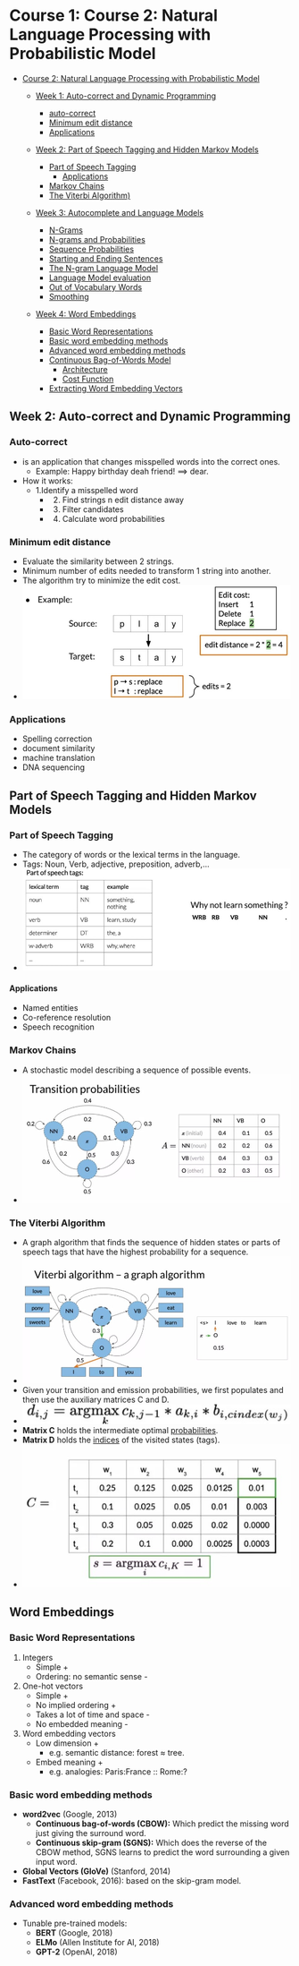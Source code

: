 # Course 1: Course 2: Natural Language Processing with Probabilistic Model

* [Course 2: Natural Language Processing with Probabilistic Model](#course-2:-natural-language-processing-with-probabilistic-model)
   
   * [Week 1: Auto-correct and Dynamic Programming](#week-1:-auto-correct-and-dynamic-programming)
      * [auto-correct](#auto-correct)
      * [Minimum edit distance](#minimum-edit-distance)
      * [Applications](#applications)
   
   * [Week 2: Part of Speech Tagging and Hidden Markov Models](#week-2:-part-of-speech-tagging-and-hidden-markov-models)
      * [Part of Speech Tagging](#part-of-speech-tagging)
          * [Applications](#applications)
      * [Markov Chains](#markov-chains)
      * [The Viterbi Algorithm)](#the-viterbi-algorithm)
   
   * [Week 3: Autocomplete and Language Models](#week-3:-autocomplete-and-language-models)
      * [N-Grams](#n-grams)
      * [N-grams and Probabilities](#n-grams-and-probabilities)
      * [Sequence Probabilities](#sequence-probabilities)
      * [Starting and Ending Sentences](#starting-and-ending-sentences)
      * [The N-gram Language Model](#the-n-gram-language-model)
      * [Language Model evaluation](#language-model-evaluation)
      * [Out of Vocabulary Words](#out-of-vocabulary-words)
      * [Smoothing](#smoothing)

   * [Week 4: Word Embeddings](#week-4:-word-embeddings)
      * [Basic Word Representations](#basic-word-representations )
      * [Basic word embedding methods](#basic-word-embedding-methods)
      * [Advanced word embedding methods](#advanced-word-embedding-methods)
      * [Continuous Bag-of-Words Model](#continuous-bag-of-words-model)
          * [Architecture](#architecture)
          * [Cost Function](#cost-function)
      * [Extracting Word Embedding Vectors](#extracting-word-embedding-vectors)

## Week 2: Auto-correct and Dynamic Programming

### Auto-correct
- is an application that changes misspelled words into the correct ones.
    - Example: Happy birthday deah friend! ==> dear.
- How it works:
    - 1.Identify a misspelled word
	  - 2. Find strings n edit distance away
	  - 3. Filter candidates
	  - 4. Calculate word probabilities

### Minimum edit distance
- Evaluate the similarity between 2 strings.
- Minimum number of edits needed to transform 1 string into another.
- The algorithm try to minimize the edit cost.
- ![](images/01.png)

### Applications
- Spelling correction
- document similarity
- machine translation
- DNA sequencing

## Part of Speech Tagging and Hidden Markov Models

### Part of Speech Tagging
- The category of words or the lexical terms in the language.
- Tags: Noun, Verb, adjective, preposition, adverb,...
- ![](images/02.png)

#### Applications
- Named entities
- Co-reference resolution
- Speech recognition

### Markov Chains
- A stochastic model describing a sequence of possible events.
- ![](images/03.png)

### The Viterbi Algorithm
- A graph algorithm that finds the sequence of hidden states or parts of speech tags that have the highest probability for a sequence.
- ![](images/04.png)
- Given your transition and emission probabilities, we first populates and then use the auxiliary matrices C and D.
- ![](images/05.png)
- **Matrix C** holds the intermediate optimal <ins>probabilities</ins>.
- **Matrix D** holds the <ins>indices</ins> of the visited states (tags).
- ![](images/06.png)


## Word Embeddings

### Basic Word Representations
1. Integers
    - Simple                          + 
    - Ordering: no semantic sense     -
2. One-hot vectors
    - Simple                          +
    - No implied ordering             +
    - Takes a lot of time and space   -
    - No embedded meaning             -
3. Word embedding vectors
    - Low dimension                   +
        - e.g. semantic distance: forest ≈ tree.
    - Embed meaning                   +
        - e.g. analogies: Paris:France :: Rome:?
        
        
### Basic word embedding methods
- **word2vec** (Google, 2013)
    - **Continuous bag-of-words (CBOW):** Which predict the missing word just giving the surround word.
    - **Continuous skip-gram (SGNS):** Which does the reverse of the CBOW method, SGNS learns to predict the word surrounding a given input word.
- **Global Vectors (GloVe)** (Stanford, 2014)
- **FastText** (Facebook, 2016): based on the skip-gram model.
    
### Advanced word embedding methods
- Tunable pre-trained models:
    - **BERT** (Google, 2018)
    - **ELMo** (Allen Institute for AI, 2018)
    - **GPT-2** (OpenAI, 2018)
